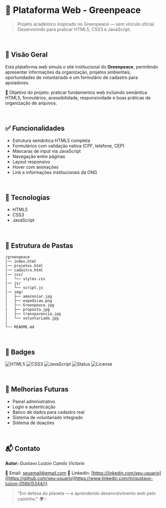 # 🌱 Plataforma Web - Greenpeace

> Projeto acadêmico inspirado no Greenpeace — sem vínculo oficial. Desenvolvido para praticar HTML5, CSS3 e JavaScript.

<br>

## 🧾 Visão Geral

Esta plataforma web simula o site institucional do **Greenpeace**, permitindo apresentar informações da organização, projetos ambientais, oportunidades de voluntariado e um formulário de cadastro para apoiadores.

🎯 Objetivo do projeto: praticar fundamentos web incluindo semântica HTML5, formulários, acessibilidade, responsividade e boas práticas de organização de arquivos.

<br>

## ✅ Funcionalidades

* Estrutura semântica HTML5 completa
* Formulários com validação nativa (CPF, telefone, CEP)
* Máscaras de input via JavaScript
* Navegação entre páginas
* Layout responsivo
* Hover com animações
* Link e informações institucionais da ONG

<br>

## 🧠 Tecnologias

* HTML5
* CSS3
* JavaScript

<br>

## 📂 Estrutura de Pastas

```
/greenpeace
│── index.html
│── projetos.html
│── cadastro.html
│── css/
│   └── styles.css
│── js/
│   └── script.js
│── img/
│   ├── amazoniar.jpg
│   ├── expedicao.png
|   ├── Greenpeace.jpg
|   ├── proposta.jpg
|   ├── transparencia.jpg
│   └── voluntariado.jpg 
│           
└── README.md
```

<br>

## 📎 Badges

![HTML5](https://img.shields.io/badge/HTML5-E34F26?style=for-the-badge\&logo=html5\&logoColor=white)
![CSS3](https://img.shields.io/badge/CSS3-1572B6?style=for-the-badge\&logo=css3\&logoColor=white)
![JavaScript](https://img.shields.io/badge/JavaScript-F7DF1E?style=for-the-badge\&logo=javascript\&logoColor=black)
![Status](https://img.shields.io/badge/Status-Em%20Desenvolvimento-yellow?style=for-the-badge)
![License](https://img.shields.io/badge/License-Acad%C3%AAmico-green?style=for-the-badge)

<br>

## 🚧 Melhorias Futuras

* Painel administrativo
* Login e autenticação
* Banco de dados para cadastro real
* Sistema de voluntariado integrado
* Sistema de doações

<br>

## 📬 Contato

**Autor:** *Gustavo Luizon Camilo Victorio*

📧 Email: [seuemail@email.com](gustavoluizon9cim@gmail.com)
💼 Linkedin: [https://linkedin.com/seu-usuario]([https://github.com/seu-usuario](https://www.linkedin.com/in/gustavo-luizon-056b15344/))

> "Em defesa do planeta — e aprendendo desenvolvimento web pelo caminho." 🌍✨
